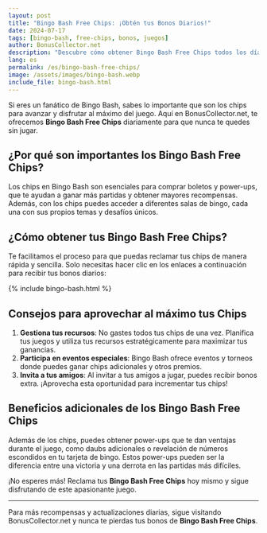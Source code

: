 ```yaml
---
layout: post
title: "Bingo Bash Free Chips: ¡Obtén tus Bonos Diarios!"
date: 2024-07-17
tags: [bingo-bash, free-chips, bonos, juegos]
author: BonusCollector.net
description: "Descubre cómo obtener Bingo Bash Free Chips todos los días y disfruta al máximo de este emocionante juego de bingo. ¡Haz clic para tus recompensas diarias!"
lang: es
permalink: /es/bingo-bash-free-chips/
image: /assets/images/bingo-bash.webp
include_file: bingo-bash.html
---
```


Si eres un fanático de Bingo Bash, sabes lo importante que son los chips para avanzar y disfrutar al máximo del juego. Aquí en BonusCollector.net, te ofrecemos **Bingo Bash Free Chips** diariamente para que nunca te quedes sin jugar.

## ¿Por qué son importantes los Bingo Bash Free Chips?

Los chips en Bingo Bash son esenciales para comprar boletos y power-ups, que te ayudan a ganar más partidas y obtener mayores recompensas. Además, con los chips puedes acceder a diferentes salas de bingo, cada una con sus propios temas y desafíos únicos.

## ¿Cómo obtener tus Bingo Bash Free Chips?

Te facilitamos el proceso para que puedas reclamar tus chips de manera rápida y sencilla. Solo necesitas hacer clic en los enlaces a continuación para recibir tus bonos diarios:

{% include bingo-bash.html %}

## Consejos para aprovechar al máximo tus Chips

1. **Gestiona tus recursos**: No gastes todos tus chips de una vez. Planifica tus juegos y utiliza tus recursos estratégicamente para maximizar tus ganancias.
2. **Participa en eventos especiales**: Bingo Bash ofrece eventos y torneos donde puedes ganar chips adicionales y otros premios.
3. **Invita a tus amigos**: Al invitar a tus amigos a jugar, puedes recibir bonos extra. ¡Aprovecha esta oportunidad para incrementar tus chips!

## Beneficios adicionales de los Bingo Bash Free Chips

Además de los chips, puedes obtener power-ups que te dan ventajas durante el juego, como daubs adicionales o revelación de números escondidos en tu tarjeta de bingo. Estos power-ups pueden ser la diferencia entre una victoria y una derrota en las partidas más difíciles.

¡No esperes más! Reclama tus **Bingo Bash Free Chips** hoy mismo y sigue disfrutando de este apasionante juego.

---

Para más recompensas y actualizaciones diarias, sigue visitando BonusCollector.net y nunca te pierdas tus bonos de **Bingo Bash Free Chips**.